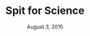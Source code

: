 ---
title: "Spit for Science"
date: "August 3, 2015"
thumbnail: "/assets/projects/spit-for-science/thumbnail.jpg"
links:
    - {name: "Website", icon: "fas fa-link", link: "https://spit4science.vcu.edu"}
short_desc: "Developed command line tools to filter, query, and calculate polygenic risk scores of S4S participants."
---